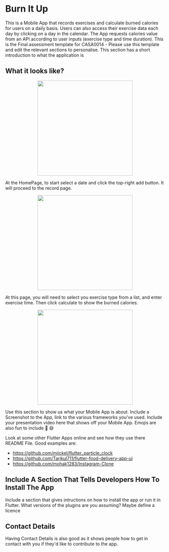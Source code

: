 # Burn It Up

This is a Mobile App that records exercises and calculate burned calories for users on a daily basis. Users can also access their exercise data each day by clicking on a day in the calendar. The App requests calories value from an API according to user inputs (exercise type and time duration). 
This is the Final assessment template for CASA0014 - Please use this template and edit the relevant sections to personalise.
This section has a short introduction to what the application is

## What it looks like?


<p align="center">
<img
src="https://github.com/ucfnnbx/casa0015-mobile-assessment/blob/main/screenshots/Screenshot_1.png" width="300">
</p>
At the HomePage, to start select a date and click the top-right add button. It will proceed to the record page.


<p align="center">
<img
src="https://github.com/ucfnnbx/casa0015-mobile-assessment/blob/main/screenshots/Screenshot_2.png" width="300">
</p>
At this page, you will need to select you exercise type from a list, and enter exercise time. Then click calculate to show the burned calories.


<p align="center">
<img
src="https://github.com/ucfnnbx/casa0015-mobile-assessment/blob/main/screenshots/Screenshot_3.png" width="300">
</p>

Use this section to show us what your Mobile App is about.   Include a Screenshot to the App, link to the various frameworks you've used. Include your presentation video here that shows off your Mobile App.   Emojis are also fun to include 📱 😄

Look at some other Flutter Apps online and see how they use there README File.  Good examples are:

- https://github.com/miickel/flutter_particle_clock
- https://github.com/Tarikul711/flutter-food-delivery-app-ui    
- https://github.com/mohak1283/Instagram-Clone


## Include A Section That Tells Developers How To Install The App

Include a section that gives intructions on how to install the app or run it in Flutter.  What versions of the plugins are you assuming?  Maybe define a licence

##  Contact Details

Having Contact Details is also good as it shows people how to get in contact with you if they'd like to contribute to the app. 
